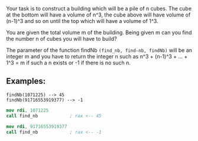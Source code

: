 Your task is to construct a building which will be a pile of n cubes.
The cube at the bottom will have a volume of n^3, the cube above 
will have  volume of (n-1)^3 and so on until the top which will have a volume of 1^3.

You are given the total volume m of the building.
Being given m can you find the number n of cubes you will have to build?

The parameter of the function findNb `(find_nb, find-nb, findNb)` will be an integer m
and you have to return the integer n such as
n^3 + (n-1)^3 + ... + 1^3 = m
if such a n exists or -1 if there is no such n.

## Examples:
```
findNb(1071225) --> 45
findNb(91716553919377) --> -1
```

```nasm
mov rdi, 1071225
call find_nb            ; rax <-- 45
    
mov rdi, 91716553919377
call find_nb            ; rax <-- -1
```